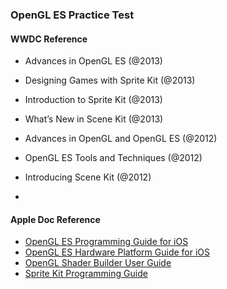 ### OpenGL ES Practice Test


#### WWDC Reference 

* Advances in OpenGL ES (@2013)
* Designing Games with Sprite Kit (@2013)
* Introduction to Sprite Kit (@2013)
* What’s New in Scene Kit (@2013)

* Advances in OpenGL and OpenGL ES (@2012)
* OpenGL ES Tools and Techniques (@2012)
* Introducing Scene Kit (@2012)
* 

#### Apple Doc Reference 

* [OpenGL ES Programming Guide for iOS](https://developer.apple.com/library/prerelease/ios/documentation/3DDrawing/Conceptual/OpenGLES_ProgrammingGuide/Introduction/Introduction.html)
* [OpenGL ES Hardware Platform Guide for iOS](https://developer.apple.com/library/ios/#documentation/3DDrawing/Conceptual/OpenGLES_ProgrammingGuide/Introduction/Introduction.html#//apple_ref/doc/uid/TP40008793)
* [OpenGL Shader Builder User Guide](https://developer.apple.com/library/prerelease/ios/documentation/GraphicsImaging/Conceptual/OpenGLShaderBuilderUserGuide/Introduction/Introduction.html)
* [Sprite Kit Programming Guide](https://developer.apple.com/library/prerelease/ios/documentation/GraphicsAnimation/Conceptual/SpriteKit_PG/Introduction/Introduction.html)


